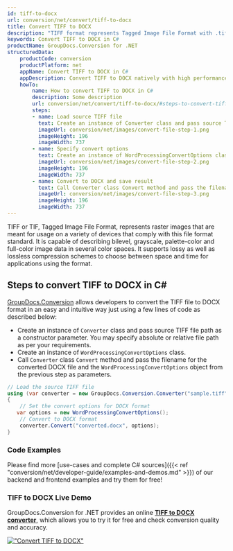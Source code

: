 ```yaml
---
id: tiff-to-docx
url: conversion/net/convert/tiff-to-docx
title: Convert TIFF to DOCX
description: "TIFF format represents Tagged Image File Format with .tiff extension. Learn how to convert TIFF to DOCX file programmatically in C# language using GroupDocs.Conversion for .NET library."
keywords: Convert TIFF to DOCX in C#
productName: GroupDocs.Conversion for .NET
structuredData:
    productCode: conversion
    productPlatform: net
    appName: Convert TIFF to DOCX in C#
    appDescription: Convert TIFF to DOCX natively with high performance using C# language and server side GroupDocs.Conversion for .NET APIs, without the use of any software like Microsoft or Open Office.
    howTo:
        name: How to convert TIFF to DOCX in C# 
        description: Some description
        url: conversion/net/convert/tiff-to-docx/#steps-to-convert-tiff-to-docx-in-c
        steps:
        - name: Load source TIFF file 
          text: Create an instance of Converter class and pass source TIFF file path as a constructor parameter. You may specify absolute or relative file path as per your requirements. 
          imageUrl: conversion/net/images/convert-file-step-1.png
          imageHeight: 196
          imageWidth: 737
        - name: Specify convert options 
          text: Create an instance of WordProcessingConvertOptions class.
          imageUrl: conversion/net/images/convert-file-step-2.png
          imageHeight: 196
          imageWidth: 737
        - name: Convert to DOCX and save result 
          text: Call Converter class Convert method and pass the filename for the converted HTML file and the WordProcessingConvertOptions object from the previous step as parameters.
          imageUrl: conversion/net/images/convert-file-step-3.png
          imageHeight: 196
          imageWidth: 737
---
```


TIFF or TIF, Tagged Image File Format, represents raster images that are meant for usage on a variety of devices that comply with this file format standard. It is capable of describing bilevel, grayscale, palette-color and full-color image data in several color spaces. It supports lossy as well as lossless compression schemes to choose between space and time for applications using the format.

## Steps to convert TIFF to DOCX in C#

[GroupDocs.Conversion](https://products.groupdocs.com/conversion/net) allows developers to convert the TIFF file to DOCX format in an easy and intuitive way just using a few lines of code as described below:

* Create an instance of `Converter` class and pass source TIFF file path as a constructor parameter. You may specify absolute or relative file path as per your requirements. 
* Create an instance of `WordProcessingConvertOptions` class.
* Call `Converter` class `Convert` method and pass the filename for the converted DOCX file and the `WordProcessingConvertOptions` object from the previous step as parameters.

```csharp
// Load the source TIFF file
using (var converter = new GroupDocs.Conversion.Converter("sample.tiff"))
{
    // Set the convert options for DOCX format
   var options = new WordProcessingConvertOptions();
    // Convert to DOCX format
    converter.Convert("converted.docx", options);
}
```

### Code Examples

Please find more [use-cases and complete C# sources]({{< ref "conversion/net/developer-guide/examples-and-demos.md" >}}) of our backend and frontend examples and try them for free!

### TIFF to DOCX Live Demo

GroupDocs.Conversion for .NET provides an online [**TIFF to DOCX converter**](https://products.groupdocs.app/conversion/tiff-to-docx), which allows you to try it for free and check conversion quality and accuracy.

[!["Convert TIFF to DOCX"](conversion/net/images/convert-to-docx/convert-tiff-to-docx.png)](https://products.groupdocs.app/conversion/tiff-to-docx)